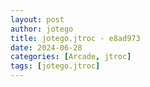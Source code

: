 ```yaml
---
layout: post
author: jotego
title: jotego.jtroc - e8ad973
date: 2024-06-28
categories: [Arcade, jtroc]
tags: [jotego.jtroc]
---
```


